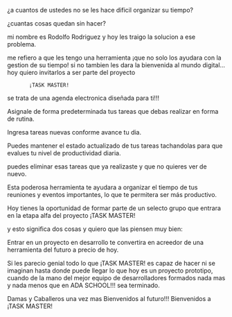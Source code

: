 ¿a cuantos de ustedes no se les hace dificil organizar su tiempo?

¿cuantas cosas quedan sin hacer?

mi nombre es Rodolfo Rodriguez y hoy les traigo la solucion a ese problema.

me refiero a que les tengo una herramienta ¡que no solo los ayudara con la gestion de su tiempo! si no tambien les dara la bienvenida al mundo digital...
hoy quiero invitarlos a ser parte del proyecto

           ¡TASK MASTER! 
se trata de una agenda electronica diseñada para ti!!!

Asignale de forma predeterminada tus tareas que debas realizar en forma de rutina.

Ingresa tareas nuevas conforme avance tu dia.

Puedes mantener el estado actualizado de tus tareas tachandolas para que evalues tu nivel de productividad diaria.

puedes eliminar esas tareas que ya realizaste y que no quieres ver de nuevo.

Esta poderosa herramienta te ayudara a organizar el tiempo de tus reuniones y eventos importantes, lo que te permitera ser más productivo.

Hoy tienes la oportunidad de formar parte de un selecto grupo que entrara en la etapa alfa del proyecto ¡TASK MASTER!

y esto significa dos cosas y quiero que las piensen muy bien:

Entrar en un proyecto en desarrollo te convertira en acreedor de una herramienta del futuro a precio de hoy.

Si les parecio genial todo lo que ¡TASK MASTER! es capaz de hacer ni se imaginan hasta donde puede llegar lo que hoy es un proyecto prototipo, cuando de la mano del mejor equipo de desarrolladores formados nada mas y nada menos que en ADA SCHOOL!!! sea terminado.

Damas y Caballeros una vez mas Bienvenidos al futuro!!! Bienvenidos a ¡TASK MASTER!
